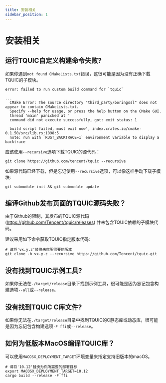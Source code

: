 ```yaml
---
title: 安装相关
sidebar_position: 1
---
```


# 安装相关

## 运行TQUIC自定义构建命令失败?

如果你遇到`not found CMakeLists.txt`错误，这很可能是因为没有正确下载TQUIC的子模块。

```
error: failed to run custom build command for `tquic`

...
  CMake Error: The source directory "third_party/boringssl" does not appear to contain CMakeLists.txt.
  Specify --help for usage, or press the help button on the CMake GUI.
  thread 'main' panicked at '
  command did not execute successfully, got: exit status: 1

  build script failed, must exit now', index.crates.io/cmake-0.1.50/src/lib.rs:1098:5
  note: run with `RUST_BACKTRACE=1` environment variable to display a backtrace
```

应该使用`--recursive`选项下载TQUIC的源代码：
```
git clone https://github.com/tencent/tquic --recursive
```

如果源代码已经下载，但是忘记使用`--recursive`选项，可以像这样手动下载子模块:
```
git submodule init && git submodule update
```


## 编译Github发布页面的TQUIC源码失败？

由于Github的限制，其发布的TQUIC源代码(https://github.com/Tencent/tquic/releases) 并未包含TQUIC依赖的子模块代码。

建议采用如下命令获取TQUIC指定版本代码:

```
# 请将'vx.y.z'替换未你所需要的版本
git clone -b vx.y.z --recursive https://github.com/Tencent/tquic.git
```


## 没有找到TQUIC示例工具?

如果你无法在`./target/release`目录下找到示例工具，很可能是因为忘记包含构建选项`--all`或`--release`。


## 没有找到TQUIC C库文件?

如果你无法在`./target/release`目录中找到TQUIC的C静态库或动态库，很可能是因为忘记包含构建选项`-F ffi`或`--release`。


## 如何为低版本MacOS编译TQUIC库？
可以使用`MACOSX_DEPLOYMENT_TARGET`环境变量来指定支持旧版本的macOS。

```
# 请将'10.12'替换为你所需要的部署目标
export MACOSX_DEPLOYMENT_TARGET=10.12
cargo build --release -F ffi
```
